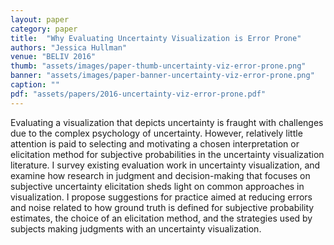 ```yaml
---
layout: paper
category: paper
title:  "Why Evaluating Uncertainty Visualization is Error Prone"
authors: "Jessica Hullman"
venue: "BELIV 2016"
thumb: "assets/images/paper-thumb-uncertainty-viz-error-prone.png"
banner: "assets/images/paper-banner-uncertainty-viz-error-prone.png"
caption: ""
pdf: "assets/papers/2016-uncertainty-viz-error-prone.pdf"
---
```


<!-- abstract -->
<p><span class="font_qxsmd71xu">Evaluating a visualization that depicts uncertainty is fraught with challenges due to the complex psychology of uncertainty. However, relatively little attention is paid to selecting and motivating a chosen interpretation or elicitation method for subjective probabilities in the uncertainty visualization literature. I survey existing evaluation work in uncertainty visualization, and examine how research in judgment and decision-making that focuses on subjective uncertainty elicitation sheds light on common approaches in visualization. I propose suggestions for practice aimed at reducing errors and noise related to how ground truth is defined for subjective probability estimates, the choice of an elicitation method, and the strategies used by subjects making judgments with an uncertainty visualization.</span></p>

